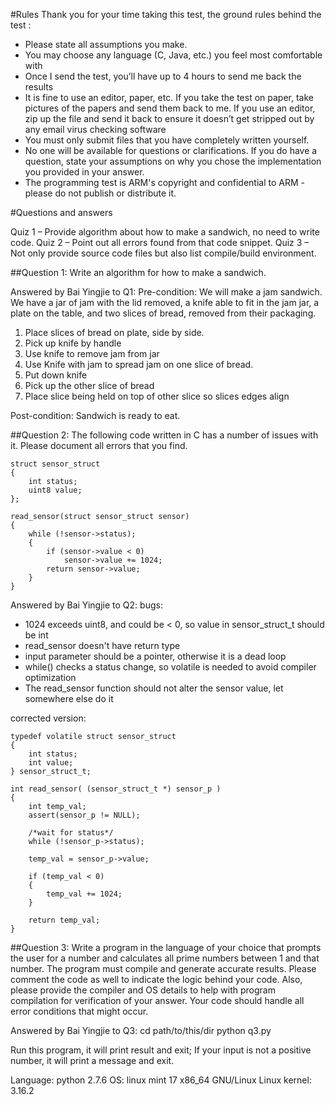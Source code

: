 #Rules
Thank you for your time taking this test, the ground rules behind the test :
* Please state all assumptions you make.
* You may choose any language (C, Java, etc.) you feel most comfortable with
* Once I send the test, you’ll have up to 4 hours to send me back the results
* It is fine to use an editor, paper, etc.  If you take the test on paper, take pictures of the papers and send them back to me.  If you use an editor, zip up the file and send it back to ensure it doesn’t get stripped out by any email virus checking software
* You must only submit files that you have completely written yourself.
* No one will be available for questions or clarifications.  If you do have a question, state your assumptions on why you chose the implementation you provided in your answer. 
* The programming test is ARM's copyright and confidential to ARM - please do not publish or distribute it.

#Questions and answers

Quiz 1 – Provide algorithm about how to make a sandwich, no need to write code.
Quiz 2 – Point out all errors found from that code snippet. 
Quiz 3 – Not only provide source code files but also list compile/build environment.

##Question 1:
Write an algorithm for how to make a sandwich.

Answered by Bai Yingjie to Q1:
Pre-condition: We will make a jam sandwich.
We have a jar of jam with the lid removed, 
a knife able to fit in the jam jar,
a plate on the table,
and two slices of bread, removed from their packaging.

1. Place slices of bread on plate, side by side.
2. Pick up knife by handle
3. Use knife to remove jam from jar
4. Use Knife with jam to spread jam on one slice of bread.
5. Put down knife
6. Pick up the other slice of bread
7. Place slice being held on top of other slice so slices edges align

Post-condition: Sandwich is ready to eat.

##Question 2:
The following code written in C has a number of issues with it.  Please document all errors that you find.

```
struct sensor_struct
{
	int status;
	uint8 value;
};

read_sensor(struct sensor_struct sensor)
{
	while (!sensor->status);
	{
		if (sensor->value < 0)
	    	sensor->value += 1024;
	    return sensor->value;
	}
}
```

Answered by Bai Yingjie to Q2:
bugs:
* 1024 exceeds uint8, and could be < 0, so value in sensor_struct_t should be int
* read_sensor doesn't have return type
* input parameter should be a pointer, otherwise it is a dead loop
* while() checks a status change, so volatile is needed to avoid compiler optimization
* The read_sensor function should not alter the sensor value, let somewhere else do it

corrected version:
```
typedef volatile struct sensor_struct
{
	int status;
	int value;
} sensor_struct_t;

int read_sensor( (sensor_struct_t *) sensor_p )
{
	int temp_val;
	assert(sensor_p != NULL);

	/*wait for status*/
	while (!sensor_p->status);

	temp_val = sensor_p->value;

	if (temp_val < 0)
	{
		temp_val += 1024;
	}

	return temp_val;
}
```


##Question 3:
Write a program in the language of your choice that prompts the user for a number and calculates all prime numbers between 1 and that number.  The program must compile and generate accurate results.  Please comment the code as well to indicate the logic behind your code.  Also, please provide the compiler and OS details to help with program compilation for verification of your answer.  Your code should handle all error conditions that might occur. 

Answered by Bai Yingjie to Q3:
cd path/to/this/dir
python q3.py 

Run this program, it will print result and exit; If your input is not a positive number, it will print a message and exit.

Language: python 2.7.6
OS: linux mint 17 x86_64 GNU/Linux
Linux kernel: 3.16.2



